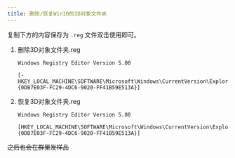```yaml
---
title: 删除/恢复Win10的3D对象文件夹
---
```


复制下方的内容保存为 `.reg` 文件双击使用即可。

1. 删除3D对象文件夹.reg

   ```
   Windows Registry Editor Version 5.00
   
   [-HKEY_LOCAL_MACHINE\SOFTWARE\Microsoft\Windows\CurrentVersion\Explorer\MyComputer\NameSpace\{0DB7E03F-FC29-4DC6-9020-FF41B59E513A}]
   ```

2. 恢复3D对象文件夹.reg

   ```
   Windows Registry Editor Version 5.00
   
   [HKEY_LOCAL_MACHINE\SOFTWARE\Microsoft\Windows\CurrentVersion\Explorer\MyComputer\NameSpace\{0DB7E03F-FC29-4DC6-9020-FF41B59E513A}]
   ```

~~之后也会在群里发样品~~